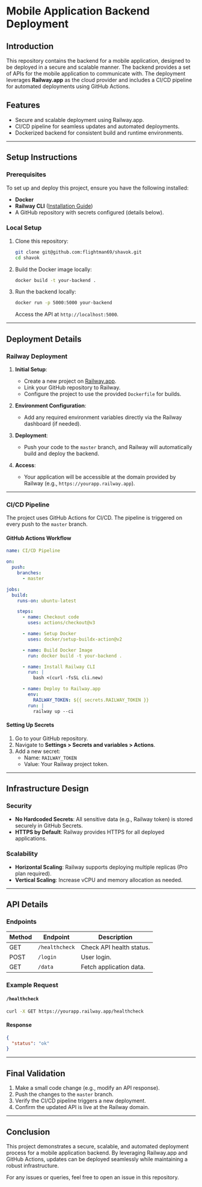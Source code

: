 # Mobile Application Backend Deployment

## Introduction
This repository contains the backend for a mobile application, designed to be deployed in a secure and scalable manner. The backend provides a set of APIs for the mobile application to communicate with. The deployment leverages **Railway.app** as the cloud provider and includes a CI/CD pipeline for automated deployments using GitHub Actions.

## Features
- Secure and scalable deployment using Railway.app.
- CI/CD pipeline for seamless updates and automated deployments.
- Dockerized backend for consistent build and runtime environments.

---

## Setup Instructions

### Prerequisites
To set up and deploy this project, ensure you have the following installed:
- **Docker**
- **Railway CLI** ([Installation Guide](https://docs.railway.app/cli/installation))
- A GitHub repository with secrets configured (details below).

### Local Setup
1. Clone this repository:
   ```bash
   git clone git@github.com:flightman69/shavok.git
   cd shavok
   ```

2. Build the Docker image locally:
   ```bash
   docker build -t your-backend .
   ```

3. Run the backend locally:
   ```bash
   docker run -p 5000:5000 your-backend
   ```
   Access the API at `http://localhost:5000`.

---

## Deployment Details

### Railway Deployment

1. **Initial Setup**:
   - Create a new project on [Railway.app](https://railway.app/).
   - Link your GitHub repository to Railway.
   - Configure the project to use the provided `Dockerfile` for builds.

2. **Environment Configuration**:
   - Add any required environment variables directly via the Railway dashboard (if needed).

3. **Deployment**:
   - Push your code to the `master` branch, and Railway will automatically build and deploy the backend.

4. **Access**:
   - Your application will be accessible at the domain provided by Railway (e.g., `https://yourapp.railway.app`).

---

### CI/CD Pipeline

The project uses GitHub Actions for CI/CD. The pipeline is triggered on every push to the `master` branch.

#### GitHub Actions Workflow
```yaml
name: CI/CD Pipeline

on:
  push:
    branches:
      - master

jobs:
  build:
    runs-on: ubuntu-latest

    steps:
      - name: Checkout code
        uses: actions/checkout@v3

      - name: Setup Docker
        uses: docker/setup-buildx-action@v2

      - name: Build Docker Image
        run: docker build -t your-backend .

      - name: Install Railway CLI
        run: |
          bash <(curl -fsSL cli.new)

      - name: Deploy to Railway.app
        env:
          RAILWAY_TOKEN: ${{ secrets.RAILWAY_TOKEN }}
        run: |
          railway up --ci
```

#### Setting Up Secrets
1. Go to your GitHub repository.
2. Navigate to **Settings > Secrets and variables > Actions**.
3. Add a new secret:
   - Name: `RAILWAY_TOKEN`
   - Value: Your Railway project token.

---

## Infrastructure Design

### Security
- **No Hardcoded Secrets**: All sensitive data (e.g., Railway token) is stored securely in GitHub Secrets.
- **HTTPS by Default**: Railway provides HTTPS for all deployed applications.

### Scalability
- **Horizontal Scaling**: Railway supports deploying multiple replicas (Pro plan required).
- **Vertical Scaling**: Increase vCPU and memory allocation as needed.

---

## API Details

### Endpoints
| Method | Endpoint       | Description              |
|--------|----------------|--------------------------|
| GET    | `/healthcheck` | Check API health status. |
| POST   | `/login`       | User login.              |
| GET    | `/data`        | Fetch application data.  |

### Example Request
#### `/healthcheck`
```bash
curl -X GET https://yourapp.railway.app/healthcheck
```
#### Response
```json
{
  "status": "ok"
}
```

---

## Final Validation
1. Make a small code change (e.g., modify an API response).
2. Push the changes to the `master` branch.
3. Verify the CI/CD pipeline triggers a new deployment.
4. Confirm the updated API is live at the Railway domain.

---

## Conclusion
This project demonstrates a secure, scalable, and automated deployment process for a mobile application backend. By leveraging Railway.app and GitHub Actions, updates can be deployed seamlessly while maintaining a robust infrastructure.

For any issues or queries, feel free to open an issue in this repository.

